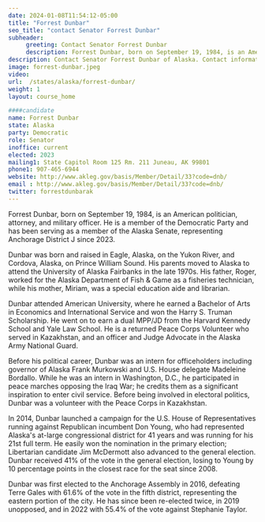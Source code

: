 ```yaml
---
date: 2024-01-08T11:54:12-05:00
title: "Forrest Dunbar"
seo_title: "contact Senator Forrest Dunbar"
subheader:
     greeting: Contact Senator Forrest Dunbar
     description: Forrest Dunbar, born on September 19, 1984, is an American politician, attorney, and military officer. He is a member of the Democratic Party and has been serving as a member of the Alaska Senate, representing Anchorage District J since 2023.
description: Contact Senator Forrest Dunbar of Alaska. Contact information for Forrest Dunbar includes email address, phone number, and mailing address.
image: forrest-dunbar.jpeg
video:
url:  /states/alaska/forrest-dunbar/
weight: 1
layout: course_home

####candidate
name: Forrest Dunbar
state: Alaska
party: Democratic
role: Senator
inoffice: current
elected: 2023
mailing1: State Capitol Room 125 Rm. 211 Juneau, AK 99801
phone1: 907-465-6944
website: http://www.akleg.gov/basis/Member/Detail/33?code=dnb/
email : http://www.akleg.gov/basis/Member/Detail/33?code=dnb/
twitter: forrestdunbarak
---
```


Forrest Dunbar, born on September 19, 1984, is an American politician, attorney, and military officer. He is a member of the Democratic Party and has been serving as a member of the Alaska Senate, representing Anchorage District J since 2023.

Dunbar was born and raised in Eagle, Alaska, on the Yukon River, and Cordova, Alaska, on Prince William Sound. His parents moved to Alaska to attend the University of Alaska Fairbanks in the late 1970s. His father, Roger, worked for the Alaska Department of Fish & Game as a fisheries technician, while his mother, Miriam, was a special education aide and librarian.

Dunbar attended American University, where he earned a Bachelor of Arts in Economics and International Service and won the Harry S. Truman Scholarship. He went on to earn a dual MPP/JD from the Harvard Kennedy School and Yale Law School. He is a returned Peace Corps Volunteer who served in Kazakhstan, and an officer and Judge Advocate in the Alaska Army National Guard.

Before his political career, Dunbar was an intern for officeholders including governor of Alaska Frank Murkowski and U.S. House delegate Madeleine Bordallo. While he was an intern in Washington, D.C., he participated in peace marches opposing the Iraq War; he credits them as a significant inspiration to enter civil service. Before being involved in electoral politics, Dunbar was a volunteer with the Peace Corps in Kazakhstan.

In 2014, Dunbar launched a campaign for the U.S. House of Representatives running against Republican incumbent Don Young, who had represented Alaska's at-large congressional district for 41 years and was running for his 21st full term. He easily won the nomination in the primary election; Libertarian candidate Jim McDermott also advanced to the general election. Dunbar received 41% of the vote in the general election, losing to Young by 10 percentage points in the closest race for the seat since 2008.

Dunbar was first elected to the Anchorage Assembly in 2016, defeating Terre Gales with 61.6% of the vote in the fifth district, representing the eastern portion of the city. He has since been re-elected twice, in 2019 unopposed, and in 2022 with 55.4% of the vote against Stephanie Taylor.
